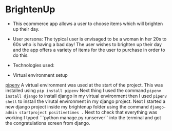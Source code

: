 # BrightenUp

* This ecommerce app allows a user to choose items which will brighten up their day.  

* User persona:  The typical user is envisaged to be a woman in her 20s to 60s who is having a bad day!  The user wishes to brighten up their day and the app offers a variety of items for the user to purchase in order to do this.

* Technologies used:
* Virtual environment setup

[pipenv](https:\\pipenv.readthedocs.io)
A virtual environment was used at the start of the project.  This was installed using ```pip install pipenv```
Next thing I used the command ```pipenv install django```  to install django in my virtual environment
then I used ```pipenv shell``` to install the virutal environment in my django project.
Next I started a new django project inside my brightenup folder using the command ```django-admin startproject positivetimes .```
Next to check that everything was working I typed ```python manage.py runserver`` into the terminal and got the congratulations screen from django.
